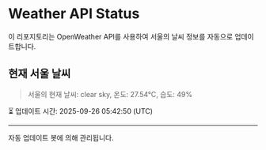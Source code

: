 
# Weather API Status

이 리포지토리는 OpenWeather API를 사용하여 서울의 날씨 정보를 자동으로 업데이트합니다.

## 현재 서울 날씨
> 서울의 현재 날씨: clear sky, 온도: 27.54°C, 습도: 49%

⏳ 업데이트 시간: 2025-09-26 05:42:50 (UTC)

---
자동 업데이트 봇에 의해 관리됩니다.
